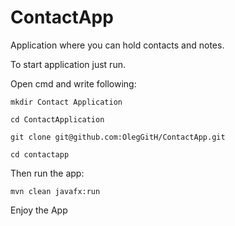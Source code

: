 # ContactApp 
Application where you can hold contacts and notes.

To start application just run.

Open cmd and write following:
```
mkdir Contact Application

cd ContactApplication
 
git clone git@github.com:OlegGitH/ContactApp.git

cd contactapp
```
Then run the app:
```
mvn clean javafx:run
```

Enjoy the App